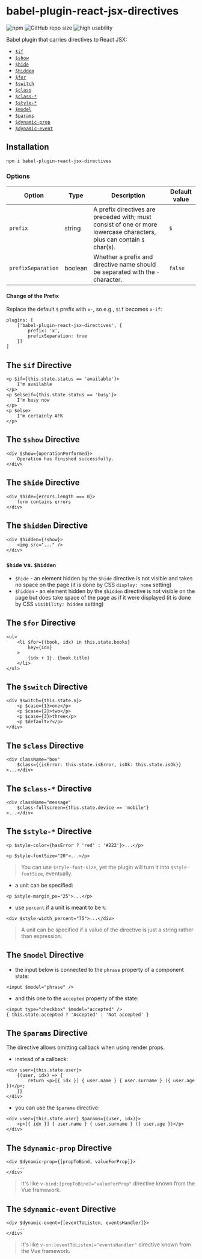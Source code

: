# babel-plugin-react-jsx-directives

![npm](https://img.shields.io/npm/v/babel-plugin-react-jsx-directives)
![GitHub repo size](https://img.shields.io/github/repo-size/damianc/babel-plugin-react-jsx-directives)
![high usability](https://img.shields.io/badge/usability-%E2%98%85%20high-fa0)

Babel plugin that carries directives to React JSX:
* [`$if`](#the-if-directive)
* [`$show`](#the-show-directive)
* [`$hide`](#the-hide-directive)
* [`$hidden`](#the-hidden-directive)
* [`$for`](#the-for-directive)
* [`$switch`](#the-switch-directive)
* [`$class`](#the-class-directive)
* [`$class-*`](#the-class--directive)
* [`$style-*`](#the-style--directive)
* [`$model`](#the-model-directive)
* [`$params`](#the-params-directive)
* [`$dynamic-prop`](#the-dynamic-prop-directive)
* [`$dynamic-event`](#the-dynamic-event-directive)

## Installation

```
npm i babel-plugin-react-jsx-directives
```

### Options

| Option | Type | Description | Default value |
|--------|------|-------------|---------------|
| `prefix` | string | A prefix directives are preceded with; must consist of one or more lowercase characters, plus can contain `$` char(s). | `$` |
| `prefixSeparation` | boolean | Whether a prefix and directive name should be separated with the `-` character. | `false` |

#### Change of the Prefix

Replace the default `$` prefix with `x-`, so e.g., `$if` becomes `x-if`:

```
plugins: [
	['babel-plugin-react-jsx-directives', {
		prefix: 'x',
		prefixSeparation: true
	}]
]
```

## The `$if` Directive

```
<p $if={this.state.status == 'available'}>
	I'm available
</p>
<p $elseif={this.state.status == 'busy'}>
	I'm busy now
</p>
<p $else>
	I'm certainly AFK
</p>
```

## The `$show` Directive

```
<div $show={operationPerformed}>
	Operation has finished successfully.
</div>
```

## The `$hide` Directive

```
<div $hide={errors.length === 0}>
	form contains errors
</div>
```

## The `$hidden` Directive

```
<div $hidden={!show}>
	<img src="..." />
</div>
```

### `$hide` vs. `$hidden`

* `$hide` - an element hidden by the `$hide` directive is not visible and takes no space on the page (it is done by CSS `display: none` setting)
* `$hidden` - an element hidden by the `$hidden` directive is not visible on the page but does take space of the page as if it were displayed (it is done by CSS `visibility: hidden` setting)

## The `$for` Directive

```
<ul>
	<li $for={(book, idx) in this.state.books}
		key={idx}
	>
		{idx + 1}. {book.title}
	</li>
</ul>
```

## The `$switch` Directive

```
<div $switch={this.state.n}>
	<p $case={1}>one</p>
	<p $case={2}>two</p>
	<p $case={3}>three</p>
	<p $default>?</p>
</div>
```

## The `$class` Directive

```
<div className="box"
	$class={{isError: this.state.isError, isOk: this.state.isOk}}
>...</div>
```

## The `$class-*` Directive

```
<div className="message"
	$class-fullscreen={this.state.device == 'mobile'}
>...</div>
```

## The `$style-*` Directive

```
<p $style-color={hasError ? 'red' : '#222'}>...</p>
```

```
<p $style-fontSize="20">...</p>
```

> You can use `$style-font-size`, yet the plugin will turn it into `$style-fontSize`, eventually.

* a unit can be specified:

```
<p $style-margin_px="25">...</p>
```

* use `percent` if a unit is meant to be `%`:

```
<div $style-width_percent="75">...</div>
```

> A unit can be specified if a value of the directive is just a string rather than expression.

## The `$model` Directive

* the input below is connected to the `phrase` property of a component state:

```
<input $model="phrase" />
```

* and this one to the `accepted` property of the state:

```
<input type="checkbox" $model="accepted" />
{ this.state.accepted ? 'Accepted' : 'Not accepted' }
```

## The `$params` Directive

The directive allows omitting callback when using render props.

* instead of a callback:

```
<div user={this.state.user}>
	{(user, idx) => {
		return <p>[{ idx }] { user.name } { user.surname } ({ user.age })</p>;
	}}
</div>
```

* you can use the `$params` directive:

```
<div user={this.state.user} $params={(user, idx)}>
	<p>[{ idx }] { user.name } { user.surname } ({ user.age })</p>
</div>
```

## The `$dynamic-prop` Directive

```
<div $dynamic-prop={[propToBind, valueForProp]}>
	...
</div>
```

> It's like `v-bind:[propToBind]="valueForProp"` directive known from the Vue framework.

## The `$dynamic-event` Directive

```
<div $dynamic-event={[eventToListen, eventsHandler]}>
	...
</div>
```

> It's like `v-on:[eventToListen]="eventsHandler"` directive known from the Vue framework.